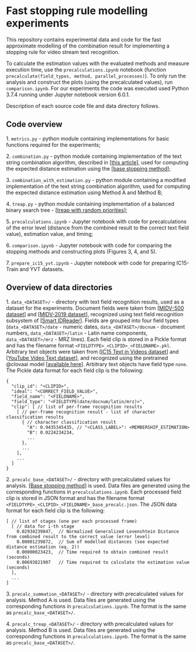 # Fast stopping rule modelling experiments

This repository contains experimental data and code for the fast approximate modelling of the combination result for implementing a stopping rule for video stream text recognition.

To calculate the estimation values with the evaluated methods and measure execution time, use the `precalculations.ipynb` notebook (function `precalculate(field_types, method, parallel_processes)`). To only run the analysis and construct the plots (using the precalculated values), run `comparison.ipynb`. For our experiments the code was executed used Python 3.7.4 running under Jupyter notebook version 6.0.1.

Description of each source code file and data directory follows.

## Code overview

1\. `metrics.py` - python module containing implementations for basic functions required for the experiments;

2\. `combination.py` - python module containing implementation of the text string combination algorithm, described in [[this article](https://mmp.susu.ru/article/en/578)], used for computing the expected distance estimation using the [[base stopping method](https://arxiv.org/abs/1910.04107)];

3\. `combination_with_estimation.py` - python module containing a modified implementation of the text string combination algorithm, used for computing the expected distance estimation using Method A and Method B;

4\. `treap.py` - python module containing implementation of a balanced binary search tree - [[treap with random priorities](http://doi.acm.org/10.1145/277651.277660)];

5\. `precalculations.ipynb` - Jupyter notebook with code for precalculations of the error level (distance from the combined result to the correct text field value), estimation value, and timing;

6\. `comparison.ipynb` - Jupyter notebook with code for comparing the stopping methods and constructing plots (Figures 3, 4, and 5).

7\. `prepare_ic15_yvt.ipynb` - Jupyter notebook with code for preparing IC15-Train and YVT datasets.


## Overview of data directories

1\. `data_<DATASET>/` - directory with text field recognition results, used as a dataset for the experiments. Document fields were taken from [[MIDV-500 dataset](http://www.computeroptics.smr.ru/eng/KO/Annot/KO43-5/430515e.html)] and [[MIDV-2019 dataset](https://arxiv.org/abs/1910.04009)], recognized using text field recognition subsystem of [[Smart IDReader](https://doi.org/10.1109/ICDAR.2017.347)]. Fields are grouped into four field types (`data_<DATASET>/date` - numeric dates, `data_<DATASET>/docnum` - document numbers, `data_<DATASET>/latin` - Latin name components, `data_<DATASET>/mrz` - MRZ lines). Each field clip is stored in a Pickle format and has the filename format `<FIELDTYPE>_<CLIPID>_<FIELDNAME>.pkl`. Arbitrary text objects were taken from [[IC15 Text in Videos dataset](https://doi.org/10.1109/ICDAR.2015.7333942)] and [[YouTube Video Text dataset](https://doi.org/10.1109/WACV.2014.6836024)], and recognized using the pretrained @clovaai model [[available here](https://github.com/clovaai/deep-text-recognition-benchmark)]. Arbitrary text objects have field type `none`.
  The Pickle data format for each field clip is the following:
  ```
  {
    "clip_id": "<CLIPID>",
    "ideal": "<CORRECT_FIELD_VALUE>",
    "field_name": "<FIELDNAME>",
    "field_type": "<FIELDTYPE(date/docnum/latin/mrz)>",
    "clip": [ // list of per-frame recognition results
      [ // per-frame recognition result - list of character classification results
        { // character classification result
          "A": 0.9435345435, // "<CLASS_LABEL>": <MEMBERSHIP_ESTIMATION>
          "B": 0.0224234234,
          ...
        },
        ...
      ],
      ...
    ]
  }
  ```
2\. `precalc_base_<DATASET>/` - directory with precalculated values for analysis. [[Base stopping method](https://arxiv.org/abs/1910.04107)] is used. Data files are generated using the corresponding functions in `precalculations.ipynb`. Each processed field clip is stored in JSON format and has the filename format `<FIELDTYPE>_<CLIPID>_<FIELDNAME>_base_precalc.json`. 
  The JSON data format for each field clip is the following:
  ```
  [ // list of stages (one per each processed frame)
    [ // data for i-th stage
      0.02934239847,  // Normalized Generalized Levenshtein Distance from combined result to the correct value (error level)
      0.00001239872,  // Sum of modelled distances (see expected distance estimation (eq. 2))
      0.00000023423,  // Time required to obtain combined result (seconds)
      0.00693821907   // Time required to calculate the estimation value (seconds)
    ],
    ...
  ]
  ```

3\. `precalc_summation_<DATASET>/` - directory with precalculated values for analysis. Method A is used. Data files are generated using the corresponding functions in `precalculations.ipynb`. The format is the same as `precalc_base_<DATASET>/`.

4\. `precalc_treap_<DATASET>/` - directory with precalculated values for analysis. Method B is used. Data files are generated using the corresponding functions in `precalculations.ipynb`. The format is the same as `precalc_base_<DATASET>/`.